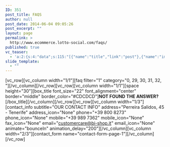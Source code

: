 ```yaml
---
ID: 351
post_title: FAQS
author: null
post_date: 2014-06-04 09:05:26
post_excerpt: ""
layout: page
permalink: >
  http://www.ecommerce.lotto-social.com/faqs/
published: true
vc_teaser:
  - 'a:2:{s:4:"data";s:115:"[{"name":"title","link":"post"},{"name":"image","image":"featured","link":"none"},{"name":"text","mode":"excerpt"}]";s:7:"bgcolor";s:0:"";}'
slide_template:
  - ""
---
```

[vc_row][vc_column width="1/1"][faq filter="1" category="0, 29, 30, 31, 32, "][/vc_column][/vc_row][vc_row][vc_column width="1/1"][space height="30"][box_title font_size="22" font_alignment="center" border="middle" border_color="#CDCDCD"]<strong>NOT FOUND THE ANSWER?</strong>[/box_title][/vc_column][/vc_row][vc_row][vc_column width="1/3"][contact_info subtitle="OUR CONTACT INFO" address="Perreira Salidos, 45 - Tenerife" address_icon="None" phone="+39 800 8273" phone_icon="None" mobile="+39 989 7362" mobile_icon="None" fax_icon="None" email="customercare@bi-shop.it" email_icon="None" animate="bounceIn" animation_delay="200"][/vc_column][vc_column width="2/3"][contact_form name="contact-form-page-1"][/vc_column][/vc_row]
